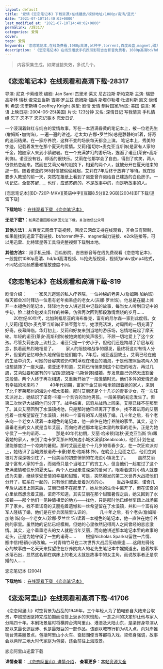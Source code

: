 ```yaml
---
layout: default
title: '爱情《恋恋笔记本》下载资源/在线播放/视频地址/1080p/高清/蓝光'
date: "2021-07-10T14:40:02+0800"
last_modified_at: "2021-07-10T14:40:02+0800"
permalink: /28317/
categories: 爱情
cover:
tags: 爱情
keywords: '恋恋笔记本,在线免费看,1080p高清,bt种子,torrent,百度云盘,magnet,磁力链,迅雷下载资源'
description: '《恋恋笔记本》在线云播放手机西瓜影院吉吉影音免费看，1080p高清bd/hd未删减完整版和tc抢先枪版，mkv/mp4格式，附带bt/torrent种子、magnet/磁力链、百度云盘、网盘资源迅雷下载链接'
---
```


>内容采集生成，如果链接失效，多试几个。


## 《恋恋笔记本》在线观看和高清下载-28317

导演: 尼克·卡索维茨 编剧: Jan Sardi 杰里米·莱文 尼古拉斯·斯帕克斯 主演: 瑞恩·高斯林 瑞秋·麦克亚当斯 吉娜·罗兰兹 詹姆斯·加纳 斯塔尔勒塔·杜波利斯 凯文·康诺利 希瑟·沃奎斯特 Geoffrey Knight 类型: 剧情 爱情 制片国家/地区: 美国 语言: 英语 上映日期: 2004-06-25(美国) 片长: 123分钟 又名: 深情日记 写我情真 手札情缘 忘了·忘不了 恋恋记事本 恋爱日记

一个浸润着鲜红与纯白的爱情故事，写在一本洒满昏黄的笔记本上，被一位老先生(詹姆斯•加纳饰)，一遍一遍的讲述。老太太(吉娜•罗兰饰)总是静静的听着，好奇的追问结果。在一家疗养院，这样不变的场景每天都会上演。 笔记本上，秀美的字迹，记载着发生在那个夏天的爱情。艾莉(蕾切尔•麦克亚当斯饰)是富有人家的千金，她随家人来到小镇避暑。在一个充满梦幻的游乐场，邂逅了诺亚(莱安•高斯利饰)。诺亚没有钱，却活的很快乐。艾莉在他那学会了自由，得到了欢笑，两人很快热恋起来。然而在艾莉父母的阻挠下，相爱的两个人，就被分开在夏天结束的那一刻。随着诺亚的365封信被偷偷藏起，艾莉在7年后终于放弃了等待。就在她要步入教堂的前一天，突然在报纸上看到了诺亚曾许诺给自己建造的白色房子。一切记忆，全部苏醒…… 也许，应该苏醒的，不是故事中的，而是听故事的人。


[恋恋笔记本][BD-720P-MKV][英语中字][豆瓣8.5分][2.9GB][2004][BT下载/迅雷下载]

**下载地址**： [在线观看下载 《恋恋笔记本》](https://www.btdx8.com/torrent/the_notebook_2004.html) 


**无法下载?**：`如果迅雷因版权原因无法下载，关注微信公众号 `

**其他方法1**：从百度云网盘下载视频，百度云网盘支持在线观看，非会员有限制，如果能找到迅雷下载链接、bt/torrent种子、magnet磁力链接、e2dk链接等，可以用迅雷、比特彗星等工具将完整视频下载到本地。

**其他方法2**：用手机云播、西瓜影院、吉吉影音等在线免费观看《恋恋笔记本》，一般提供1080p高清、hd/bd高清视频、tc抢先版视频，视频为mkv或mp4格式，不同站点视频质量和播放速度不同。


## 《恋恋笔记本》在线观看和高清下载-819

剧情介绍：　　一家风光迤逦的私人疗养院，一位神秘的老男人(詹姆斯·加纳饰)每天都会准时拜访一位患有老年痴呆症的老女人(吉娜·罗兰饰)。他总是在腿上摊开一本褪色的笔记本，轻轻地为女人讲述其中记载的故事，每当女人听到日记中的字句，脸上就会迸发出异样的神采，仿佛再次回到那段激情燃烧的岁月……   　　20世纪40年代，北加利福尼亚的海布鲁克，富有的尼尔森一家到此度假。女儿艾莉(蕾切尔·麦克亚当斯饰)正值豆蔻年华，她漂亮活泼，对周围的一切充满了好奇。夜幕降临，华灯初上，艾莉和好友来到当地的游乐场，忘情地玩起了摩天轮。年轻的诺亚(莱安·高斯利饰)被她爽朗的笑声吸引，不顾一切地爱上了这个女孩。尽管艾莉出身上流社会，诺亚只是一个穷小子，但他们还是跨越了阶层与观念，执着而热烈地相爱了。   　　家人的阻挠和战争的爆发，最终将这对有情人分开，但爱的记忆却永久地保留在他们脑中。7年后，诺亚返回故土，艾莉已经在他的生活中消失，可她的音容笑貌仍时时浮现在诺亚的脑海，于是他按照当初两人的设想装饰了一座大屋。诺亚还不知道，艾莉已悄悄来到这个初恋的地方。再过几周，艾莉就要和富有的军官朗(詹姆斯·马斯登饰)结婚，却发觉自己仍然无法割舍这段情。两个人终于再次相遇，又重新开始了一段激情时光。他们多舛的爱情还会有幸福的未来吗？           40年代初期，富家千金艾丽·哈米顿跟着她的家人，来到了北卡罗莱那州的海边小城水溪镇。那时艾丽还是个十几岁的青春少女，在一次狂欢派对上，她结识了诺奇·卡豪一个贫穷的当地男孩。一段美丽的初恋发生了。但第二次世界大战把他们分开了。战争结束，诺奇从战场上回来，艾丽已经不在那里了。其实艾丽回到了水溪镇找他，只是那时他已经离开了家乡。找不着诺奇的艾丽抱着一丝希望留在了水溪镇，并和一个富有的军人隆结了婚。几十年之后，有个老头向一个老女人读着一本褪色的笔记本，他一直住在她疗养院的家里。其实，这个垂垂老去的女人就是当年艾丽，而向他讲述那本笔记本里的故事的老头，正是为她守侯了一生的诺奇……   　　那是40年代初期，艾丽·哈米顿(瑞秋·麦克亚当斯 饰)跟着她的家人，来到了南卡罗莱那州的海边小城水溪镇(Seabrook)，他们计划在这里能够度过一个凉爽的暑假。那时艾丽还是个十几岁的青春少女，在一次狂欢派对上，她结识了当地男孩诺奇·卡豪(赖恩·格斯林 饰)。在晚会上见面之后，他们立刻被对方深深吸引住了，一段美丽的初恋悄悄的在海边小镇发生了。 　　虽然艾丽是个富有人家的千金，而诺奇只是个当地工厂的穷工人，但当他们一起度过了这个充满激情和快乐的夏天后，两个人已经走进深深的爱河了。眼看着这对小情人就要成为夫妻，继续享受爱情的幸福和甜蜜，可是，突然爆发的第二次世界大战把他们分开了，联系在一起的，只有他们彼此爱着对方的心。 　　当战争结束，诺奇几年后从战场上回来后，艾丽已经不在那里了，她从他的生命中离开了，但在诺奇的心里依然想念着艾丽。诺奇不知道，其实艾丽在那个甜蜜暑假之后，她又回到了水溪镇——那个他们一见钟情相爱的地方——找他，只是那时他已经参军踏上战场离开了家乡。找不着诺奇的艾丽抱着遗憾和一丝希望留在了水溪镇，并和一个富有的军人隆结了婚，他们是在步兵医院里认识的。 　　几十年之后，有个老头(詹姆斯·加纳 饰)向一个老女人(珍娜·罗兰丝 饰)读着一本褪色的笔记本，他一直住在她疗养院的家里。虽然她的记忆已经模糊，但她的心里依然记得两人之间曾经的恋恋激情。其实，这个垂垂老去的女人就是当年艾丽，而向他讲述那本笔记本里的故事的老头，正是为她守侯了一生的诺奇……   　　根据Nicholas Sparks(留住一片情、瓶中信)畅销小说改编。一对青梅竹马在二次世界大战后历劫重逢......这段刻骨铭心的故事由一名天天来探望住在疗养院病人的老先生笔记本中娓娓道出，随着故事水落石出，显然这名躺在病床上的老太太就是故事中的女主角，而说故事者正是求婚的人……


恋恋笔记本 (2004)

**下载地址**： [在线观看下载 《恋恋笔记本》](https://www.btbtdy.me/btdy/dy2422.html) 


## 《恋恋阿里山》在线观看和高清下载-41706

《恋恋阿里山》时空背景为战乱的1949年，三个年轻人为了拍电影自大陆来台取景，李照堂因坚持完成拍摄而没搭上返乡的末班船，一念之间的决定却让他与家人分隔四十年。本剧场景届时将横跨台湾阿里山、港澳及大陆山东，是梁修身导演从影以来最长途跋涉、也是最艰巨的一部作品。该剧以城市行销为切入点，向对岸推销台湾美丽景点，包括阿里山小火车、奋起湖便当等都将入戏。梁修身强调，故事会以两岸三地大时代家庭为包装，还会前往上海取景。<br />


恋恋阿里山迅雷下载

**详情查看**： [《恋恋阿里山》详情介绍](/movie/41706/)， **查看更多**：[本站资源大全](/movie/t/all/)

